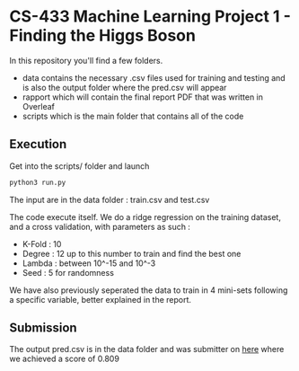 # CS-433 Machine Learning Project 1 - Finding the Higgs Boson

In this repository you'll find a few folders.
* data contains the necessary .csv files used for training and testing and is also the output folder where the pred.csv will appear
* rapport which will contain the final report PDF that was written in Overleaf
* scripts which is the main folder that contains all of the code 

## Execution 
Get into the scripts/ folder and launch
```bash
python3 run.py
```

The input are in the data folder : train.csv and test.csv

The code execute itself. We do a ridge regression on the training dataset, and a cross validation, with parameters as such :
* K-Fold : 10
* Degree : 12 up to this number to train and find the best one
* Lambda : between 10^-15 and 10^-3 
* Seed : 5 for randomness

We have also previously seperated the data to train in 4 mini-sets following a specific variable, better explained in the report.

## Submission
The output pred.csv is in the data folder and was submitter on [here](https://www.aicrowd.com/challenges/epfl-machine-learning-higgs-2019) where we achieved a score of 0.809
